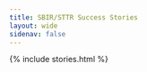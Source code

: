 ```yaml
---
title: SBIR/STTR Success Stories
layout: wide
sidenav: false
---
```


{% include stories.html %}




